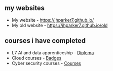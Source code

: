## my websites
- My website - https://jhparker7.github.io/
- My old website - https://jhparker7.github.io/old

## courses i have completed
- L7 AI and data apprenticeship - [Diploma](courses/L7_AI_data_apprenticeship/readme.md)
- Cloud courses - [Badges](courses/AWS/readme.md)
- Cyber security courses - [Courses](courses/cyber_security/readme.md)
